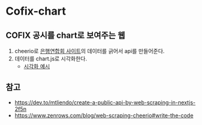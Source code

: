 # Cofix-chart

## COFIX 공시를 chart로 보여주는 웹

1. cheerio로 [은행연합회 사이트](https://portal.kfb.or.kr/fingoods/cofix.php?BasicYear=2022&BasicYear_W=2022)의 데이터를 긁어서 api를 만들어준다.
2. 데이터를 chart.js로 시각화한다.
   - [시각화 예시](https://react-chartjs-2.js.org/examples)

## 참고

- https://dev.to/mtliendo/create-a-public-api-by-web-scraping-in-nextjs-2f5n
- https://www.zenrows.com/blog/web-scraping-cheerio#write-the-code
